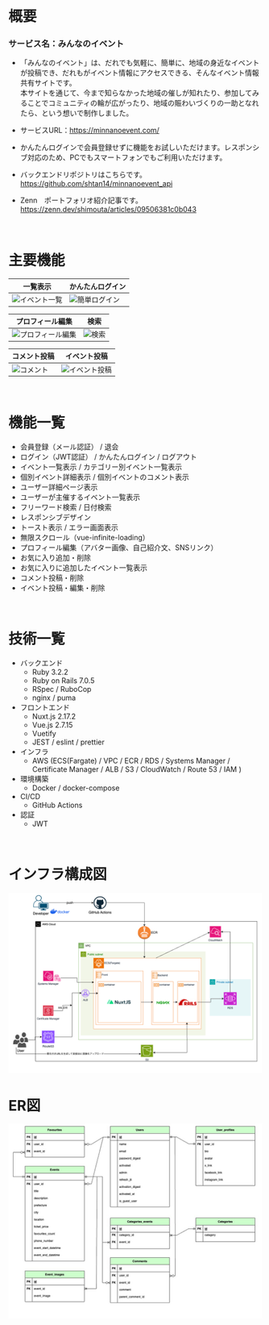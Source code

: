 # 概要
### サービス名：みんなのイベント  
* 「みんなのイベント」は、だれでも気軽に、簡単に、地域の身近なイベントが投稿でき、だれもがイベント情報にアクセスできる、そんなイベント情報共有サイトです。  
本サイトを通じて、今まで知らなかった地域の催しが知れたり、参加してみることでコミュニティの輪が広がったり、地域の賑わいづくりの一助となれたら、という想いで制作しました。
* サービスURL：https://minnanoevent.com/
* かんたんログインで会員登録せずに機能をお試しいただけます。レスポンシブ対応のため、PCでもスマートフォンでもご利用いただけます。

* バックエンドリポジトリはこちらです。  
https://github.com/shtan14/minnanoevent_api

* Zenn　ポートフォリオ紹介記事です。  
https://zenn.dev/shimouta/articles/09506381c0b043

<br>

# 主要機能

| 一覧表示| かんたんログイン |
| ---- | ---- |
| ![イベント一覧](https://github.com/shtan14/myapp_api/assets/127017760/170db0d3-5444-4738-b37d-123f0b984ef9) | ![簡単ログイン](https://github.com/shtan14/myapp_api/assets/127017760/7673e79a-05b4-42f2-9afd-16f8b3d4820e) |

| プロフィール編集| 検索 |
| ---- | ---- |
| ![プロフィール編集](https://github.com/shtan14/myapp_api/assets/127017760/8fe9fd4d-3ac8-43e2-9ce3-f2db98dd9462) | ![検索](https://github.com/shtan14/myapp_api/assets/127017760/e995eefd-d916-4443-9da8-6532da548c59) |

| コメント投稿| イベント投稿 |
| ---- | ---- |
| ![コメント](https://github.com/shtan14/myapp_api/assets/127017760/d7403c7b-d98c-4009-8c43-4f33a7af38b1)| ![イベント投稿](https://github.com/shtan14/myapp_api/assets/127017760/da21a4b1-e036-42eb-b39a-e1ac80c7d057) |

<br>

# 機能一覧
* 会員登録（メール認証） / 退会
* ログイン（JWT認証） / かんたんログイン / ログアウト
* イベント一覧表示 / カテゴリー別イベント一覧表示
* 個別イベント詳細表示 / 個別イベントのコメント表示
* ユーザー詳細ページ表示
* ユーザーが主催するイベント一覧表示
* フリーワード検索 / 日付検索
* レスポンシブデザイン
* トースト表示 / エラー画面表示
* 無限スクロール（vue-infinite-loading）  
* プロフィール編集（アバター画像、自己紹介文、SNSリンク）
* お気に入り追加・削除
* お気に入りに追加したイベント一覧表示
* コメント投稿・削除
* イベント投稿・編集・削除

<br>

# 技術一覧
* バックエンド
  * Ruby 3.2.2
  * Ruby on Rails 7.0.5
  * RSpec / RuboCop
  * nginx / puma
* フロントエンド
  * Nuxt.js 2.17.2
  * Vue.js 2.7.15
  * Vuetify
  * JEST / eslint / prettier
* インフラ
  * AWS (ECS(Fargate) / VPC / ECR / RDS / Systems Manager / Certificate Manager / ALB / S3 / CloudWatch / Route 53 / IAM )
* 環境構築
  * Docker / docker-compose
* CI/CD
  * GitHub Actions
* 認証
  * JWT

<br>


# インフラ構成図
![インフラ構成図](static/infra.png)
<br>

# ER図
![ER図](static/ER.jpg)
